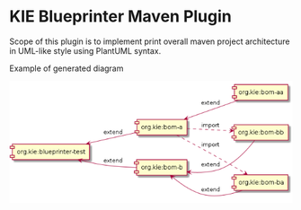 KIE Blueprinter Maven Plugin
============================

Scope of this plugin is to implement print overall maven project architecture in UML-like style using PlantUML syntax.

Example of generated diagram

![alt text](https://github.com/gitgabrio/blueprinter-maven-plugin/blob/master/scheme.png)
